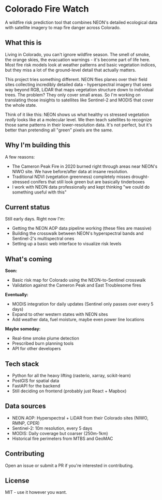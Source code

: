 # Colorado Fire Watch

A wildfire risk prediction tool that combines NEON's detailed ecological data with satellite imagery to map fire danger across Colorado.

## What this is

Living in Colorado, you can't ignore wildfire season. The smell of smoke, the orange skies, the evacuation warnings - it's become part of life here. Most fire risk models look at weather patterns and basic vegetation indices, but they miss a lot of the ground-level detail that actually matters.

This project tries something different. NEON flies planes over their field sites collecting incredibly detailed data - hyperspectral imagery that sees way beyond RGB, LiDAR that maps vegetation structure down to individual trees. The problem? They only cover small areas. So I'm working on translating those insights to satellites like Sentinel-2 and MODIS that cover the whole state.

Think of it like this: NEON shows us what healthy vs stressed vegetation *really* looks like at a molecular level. We then teach satellites to recognize those same patterns in their lower-resolution data. It's not perfect, but it's better than pretending all "green" pixels are the same.

## Why I'm building this

A few reasons:
- The Cameron Peak Fire in 2020 burned right through areas near NEON's NIWO site. We have before/after data at insane resolution.
- Traditional NDVI (vegetation greenness) completely misses drought-stressed conifers that still look green but are basically tinderboxes
- I work with NEON data professionally and kept thinking "we could do something useful with this"

## Current status

Still early days. Right now I'm:
- Getting the NEON AOP data pipeline working (these files are massive)
- Building the crosswalk between NEON's hyperspectral bands and Sentinel-2's multispectral ones
- Setting up a basic web interface to visualize risk levels

## What's coming

**Soon:**
- Basic risk map for Colorado using the NEON-to-Sentinel crosswalk
- Validation against the Cameron Peak and East Troublesome fires

**Eventually:**
- MODIS integration for daily updates (Sentinel only passes over every 5 days)
- Expand to other western states with NEON sites
- Add weather data, fuel moisture, maybe even power line locations

**Maybe someday:**
- Real-time smoke plume detection
- Prescribed burn planning tools
- API for other developers

## Tech stack

- Python for all the heavy lifting (rasterio, xarray, scikit-learn)
- PostGIS for spatial data
- FastAPI for the backend
- Still deciding on frontend (probably just React + Mapbox)

## Data sources

- NEON AOP: Hyperspectral + LiDAR from their Colorado sites (NIWO, RMNP, CPER)
- Sentinel-2: 10m resolution, every 5 days
- MODIS: Daily coverage but coarser (250m-1km)
- Historical fire perimeters from MTBS and GeoMAC

## Contributing

Open an issue or submit a PR if you're interested in contributing.

## License

MIT - use it however you want.
